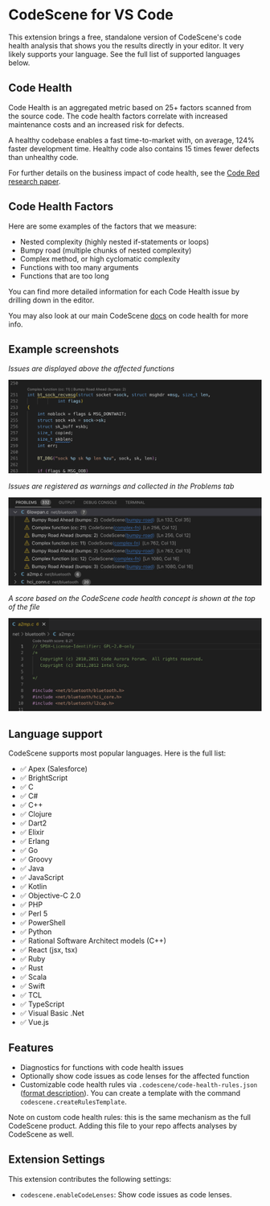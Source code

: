 # CodeScene for VS Code

This extension brings a free, standalone version of CodeScene's code health analysis that shows you the results directly in your editor. It very likely supports your language. See the full list of supported languages below.

## Code Health
Code Health is an aggregated metric based on 25+ factors scanned from the source code. The code health factors correlate with increased maintenance costs and an increased risk for defects. 

A healthy codebase enables a fast time-to-market with, on average, 124% faster development time. Healthy code also contains 15 times fewer defects than unhealthy code. 

For further details on the business impact of code health, see the [Code Red research paper](https://arxiv.org/abs/2203.04374).

## Code Health Factors

Here are some examples of the factors that we measure:

- Nested complexity (highly nested if-statements or loops)
- Bumpy road (multiple chunks of nested complexity)
- Complex method, or high cyclomatic complexity
- Functions with too many arguments
- Functions that are too long

You can find more detailed information for each Code Health issue by drilling down in the editor.

You may also look at our main CodeScene [docs](https://codescene.io/docs/guides/technical/code-health.html) on code health for more info.

## Example screenshots

*Issues are displayed above the affected functions*

![screenshot1](screenshots/screenshot1.png)

*Issues are registered as warnings and collected in the Problems tab*

![screenshot3](screenshots/screenshot3.png)

*A score based on the CodeScene code health concept is shown at the top of the file*

![screenshot2](screenshots/screenshot2.png)

## Language support

CodeScene supports most popular languages. Here is the full list:

- ✅ Apex (Salesforce)
- ✅ BrightScript
- ✅ C
- ✅ C#
- ✅ C++
- ✅ Clojure
- ✅ Dart2
- ✅ Elixir
- ✅ Erlang
- ✅ Go
- ✅ Groovy
- ✅ Java
- ✅ JavaScript
- ✅ Kotlin
- ✅ Objective-C 2.0
- ✅ PHP
- ✅ Perl 5
- ✅ PowerShell
- ✅ Python
- ✅ Rational Software Architect models (C++)
- ✅ React (jsx, tsx)
- ✅ Ruby
- ✅ Rust
- ✅ Scala
- ✅ Swift
- ✅ TCL
- ✅ TypeScript
- ✅ Visual Basic .Net
- ✅ Vue.js

## Features

- Diagnostics for functions with code health issues
- Optionally show code issues as code lenses for the affected function
- Customizable code health rules via `.codescene/code-health-rules.json` ([format description](https://codescene.io/docs/guides/technical/code-health.html#advanced-override-the-low-level-code-health-thresholds)). You can create a template with the command `codescene.createRulesTemplate`.

Note on custom code health rules: this is the same mechanism as the full CodeScene product.
Adding this file to your repo affects analyses by CodeScene as well.

## Extension Settings

This extension contributes the following settings:

- `codescene.enableCodeLenses`: Show code issues as code lenses.
